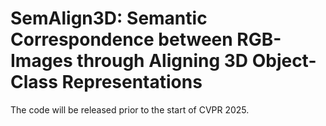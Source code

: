 # SemAlign3D: Semantic Correspondence between RGB-Images through Aligning 3D Object-Class Representations

The code will be released prior to the start of CVPR 2025.
